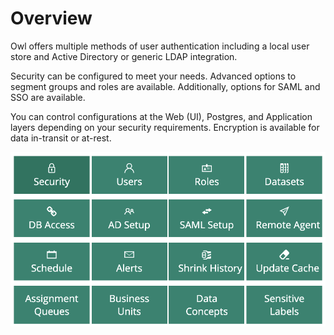 # Overview

Owl offers multiple methods of user authentication including a local user store and Active Directory or generic LDAP integration.

Security can be configured to meet your needs. Advanced options to segment groups and roles are available. Additionally, options for SAML and SSO are available.

You can control configurations at the Web (UI), Postgres, and Application layers depending on your security requirements.  Encryption is available for data in-transit or at-rest.&#x20;

![](<../.gitbook/assets/image (119) (1).png>)
